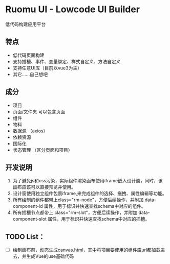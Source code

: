 # Ruomu UI - Lowcode UI Builder

低代码构建应用平台

## 特点
- 低代码页面构建
- 支持插槽、事件、变量绑定、样式自定义、方法自定义
- 支持任意UI库（目前以vue3为主）
- 其它……自己想吧

## 成分
- 项目
- 页面/文件夹 可以包含页面
- 组件
- 物料
- 数据源 （axios）
- 依赖资源
- 国际化
- 状态管理 （区分页面和项目）



## 开发说明
1. 为了避免js和css污染，实际组件渲染画布使用iframe嵌入设计窗，同时，该画布应该可以直接预览并使用。
2. 设计窗使用独立组件包裹iframe,来完成组件的选择、拖拽、属性编辑等功能。
3. 所有绘制的组件都带上class="rm-node"，方便后续操作，并附加 data-component-id 属性，用于标识并快速查找schema中对应的组件。
4. 所有插槽节点都带上 class="rm-slot"，方便后续操作，并附加 data-component-slot 属性，用于标识并快速查找schema中对应的插槽。

## TODO List：
-[ ] 绘制画布前，动态生成canvas.html，其中将项目要使用的组件库url都加载进去，并生成Vue的use基础代码